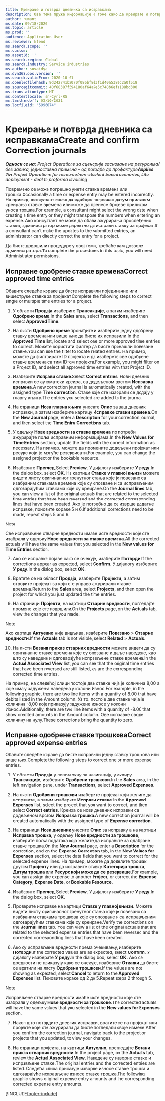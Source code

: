 ```yaml
---
title: Креирање и потврда дневника са исправкама
description: Ова тема пружа информације о томе како да креирате и потврдите дневник са исправкама.
author: rumant
ms.date: 09/18/2020
ms.topic: article
ms.prod: ''
audience: Application User
ms.reviewer: kfend
ms.search.scope: ''
ms.custom: ''
ms.assetid: ''
ms.search.region: Global
ms.search.industry: Service industries
ms.author: suvaidya
ms.dyn365.ops.version: ''
ms.search.validFrom: 2020-10-01
ms.openlocfilehash: 9d242741b2070f086bf8d3f1d40a5380c2a0f518
ms.sourcegitcommit: 40f68387f594180af64a5e5c748b6efa188bd300
ms.translationtype: HT
ms.contentlocale: sr-Cyrl-RS
ms.lasthandoff: 05/10/2021
ms.locfileid: "5996674"
---
```

# <a name="create-and-confirm-correction-journals"></a><span data-ttu-id="22830-103">Креирање и потврда дневника са исправкама</span><span class="sxs-lookup"><span data-stu-id="22830-103">Create and confirm Correction journals</span></span>

<span data-ttu-id="22830-104">_**Односи се на:** Project Operations за сценарије засноване на ресурсима/без залиха, једноставна примена – од погодбе до профактуре_</span><span class="sxs-lookup"><span data-stu-id="22830-104">_**Applies To:** Project Operations for resource/non-stocked based scenarios, Lite deployment - deal to proforma invoicing_</span></span>

<span data-ttu-id="22830-105">Повремено се може погрешно унети ставка времена или трошка.</span><span class="sxs-lookup"><span data-stu-id="22830-105">Occasionally a time or expense entry may be entered incorrectly.</span></span> <span data-ttu-id="22830-106">На пример, консултант може да одабере погрешан датум приликом креирања ставке времена или може да пренесе бројеве приликом уноса трошка.</span><span class="sxs-lookup"><span data-stu-id="22830-106">For example, a consultant might select the wrong date when creating a time entry or they might transpose the numbers when entering an expense.</span></span> <span data-ttu-id="22830-107">Ако консултант не може да обави ажурирања прослеђених ставки, администратор може директно да исправи ставку за пројекат.</span><span class="sxs-lookup"><span data-stu-id="22830-107">If a consultant can’t make the updates to the submitted entries, an administrator can directly correct the entry for a project.</span></span>

<span data-ttu-id="22830-108">Да бисте довршили процедуре у овој теми, требаће вам дозволе администратора.</span><span class="sxs-lookup"><span data-stu-id="22830-108">To complete the procedures in this topic, you will need Administrator permissions.</span></span>

## <a name="correct-approved-time-entries"></a><span data-ttu-id="22830-109">Исправне одобрене ставке времена</span><span class="sxs-lookup"><span data-stu-id="22830-109">Correct approved time entries</span></span>     

<span data-ttu-id="22830-110">Обавите следеће кораке да бисте исправили појединачне или вишеструке ставке за пројекат.</span><span class="sxs-lookup"><span data-stu-id="22830-110">Complete the following steps to correct single or multiple time entries for a project.</span></span>

1. <span data-ttu-id="22830-111">У области **Продаја** изаберите **Трансакције**, а затим изаберите **Одобрено време**.</span><span class="sxs-lookup"><span data-stu-id="22830-111">In the **Sales** area, select **Transactions**, and then select **Approved Time**.</span></span> 

2. <span data-ttu-id="22830-112">На листи **Одобрено време** пронађите и изаберите једну одобрену ставку времена или више њих да бисте их исправили.</span><span class="sxs-lookup"><span data-stu-id="22830-112">In the **Approved Time** list, locate and select one or more approved time entries to correct.</span></span> <span data-ttu-id="22830-113">Можете користити филтер да бисте пронашли повезане ставке.</span><span class="sxs-lookup"><span data-stu-id="22830-113">You can use the filter to locate related entries.</span></span> <span data-ttu-id="22830-114">На пример, можете да филтрирате ID пројекта и да изаберете све одобрене ставке времена са тим ID-ом пројекта.</span><span class="sxs-lookup"><span data-stu-id="22830-114">For example, you might filter on a Project ID, and select all approved time entries with that Project ID.</span></span>

3. <span data-ttu-id="22830-115">Изаберите **Исправи ставке**.</span><span class="sxs-lookup"><span data-stu-id="22830-115">Select **Correct entries**.</span></span> <span data-ttu-id="22830-116">Нови дневник исправки се аутоматски креира, са додељеном врстом **Исправка времена**.</span><span class="sxs-lookup"><span data-stu-id="22830-116">A new correction journal is automatically created, with the assigned type **Time correction**.</span></span> <span data-ttu-id="22830-117">Стаке које сте изабрали се додају у главну књигу.</span><span class="sxs-lookup"><span data-stu-id="22830-117">The entries you selected are added to the journal.</span></span> 

4. <span data-ttu-id="22830-118">На страници **Нова главна књига** унесите **Опис** за ваш дневник исправки, а затим изаберите картицу **Исправке ставки времена**.</span><span class="sxs-lookup"><span data-stu-id="22830-118">On the **New Journal** page, enter a **Description** for your correction journal, and then select the **Time Entry Corrections** tab.</span></span>  

5. <span data-ttu-id="22830-119">У одељку **Нове вредности за ставке времена** по потреби ажурирајте поља исправним информацијама.</span><span class="sxs-lookup"><span data-stu-id="22830-119">In the **New Values for Time Entries** section, update the fields with the correct information as necessary.</span></span> <span data-ttu-id="22830-120">На пример, можете да промените додељени пројекат или ресурс који је могуће резервисати.</span><span class="sxs-lookup"><span data-stu-id="22830-120">For example, you can change the assigned project or the bookable resource.</span></span>

6. <span data-ttu-id="22830-121">Изаберите **Преглед**.</span><span class="sxs-lookup"><span data-stu-id="22830-121">Select **Preview**.</span></span> <span data-ttu-id="22830-122">У дијалогу изаберите **У реду**.</span><span class="sxs-lookup"><span data-stu-id="22830-122">In the dialog box, select **OK**.</span></span> <span data-ttu-id="22830-123">На картици **Ставке у главној књизи** можете видети листу оригиналног тренутног стања које је повезано са изабраним ставкама времена које су опозване и са исправљеним одговарајућим ставкама које су креиране.</span><span class="sxs-lookup"><span data-stu-id="22830-123">On the **Journal lines** tab, you can view a list of the original actuals that are related to the selected time entries that have been reversed and the corrected corresponding lines that have been created.</span></span> <span data-ttu-id="22830-124">Ако је потребно да се изврше додатне исправке, поновите кораке 5 и 6.</span><span class="sxs-lookup"><span data-stu-id="22830-124">If additional corrections need to be made, repeat steps 5 and 6.</span></span> 

> [!NOTE]
> <span data-ttu-id="22830-125">Све исправљене стварне вредности имаће исте вредности које сте изабрали у одељку **Нове вредности за ставке времена**.</span><span class="sxs-lookup"><span data-stu-id="22830-125">All the corrected actuals will have the same values that you selected in the **New values for Time Entries** section.</span></span>

7. <span data-ttu-id="22830-126">Ако се исправке појаве како се очекује, изаберите **Потврди**.</span><span class="sxs-lookup"><span data-stu-id="22830-126">If the corrections appear as expected, select **Confirm**.</span></span> <span data-ttu-id="22830-127">У дијалогу изаберите **У реду**.</span><span class="sxs-lookup"><span data-stu-id="22830-127">In the dialog box, select **OK**.</span></span>

8. <span data-ttu-id="22830-128">Вратите се на област **Продаја**, изаберите **Пројекти**, а затим отворите пројекат за који сте управо ажурирали ставке времена.</span><span class="sxs-lookup"><span data-stu-id="22830-128">Return to the **Sales** area, select **Projects**, and then open the project for which you just updated the time entries.</span></span> 

9. <span data-ttu-id="22830-129">На страници **Пројекти**, на картици **Стварне вредности**, погледајте промене које сте извршили.</span><span class="sxs-lookup"><span data-stu-id="22830-129">On the **Projects** page, on the **Actuals** tab, view the changes that you made.</span></span> 

> [!NOTE]
> <span data-ttu-id="22830-130">Ако картица **Актуелно** није видљива, изаберите **Повезано** > **Стварне вредности**.</span><span class="sxs-lookup"><span data-stu-id="22830-130">If the **Actuals** tab is not visible, select **Related** > **Actuals**.</span></span>  

10. <span data-ttu-id="22830-131">На листи **Везани приказ стварних вредности** можете видети да су оригиналне ставке времена које су опозване и даље наведене, као што су наведене и одговарајуће исправљене ставке времена.</span><span class="sxs-lookup"><span data-stu-id="22830-131">In the **Actual Associated View** list, you can see that the original time entries that have been reversed are still listed, as are the corresponding corrected time entries.</span></span> 

<span data-ttu-id="22830-132">На пример, на следећој слици постоје две ставке чија је количина 8,00 а које имају задужења наведена у колони Износ.</span><span class="sxs-lookup"><span data-stu-id="22830-132">For example, in the following graphic, there are two line items with a quantity of 8.00 that have debits listed in the Amount column.</span></span> <span data-ttu-id="22830-133">Уз то, постоје две ставке чија је количина -8,00 које приказују задужене износе у колони Износ.</span><span class="sxs-lookup"><span data-stu-id="22830-133">Additionally, there are two line items with a quantity of -8.00 that show credited amounts in the Amount column.</span></span> <span data-ttu-id="22830-134">Ове исправке своде количину на нулу.</span><span class="sxs-lookup"><span data-stu-id="22830-134">These corrections bring the quantity to zero.</span></span>

 
## <a name="correct-approved-expense-entries"></a><span data-ttu-id="22830-135">Исправне одобрене ставке трошкова</span><span class="sxs-lookup"><span data-stu-id="22830-135">Correct approved expense entries</span></span>

<span data-ttu-id="22830-136">Обавите следеће кораке да бисте исправили једну ставку трошкова или више њих.</span><span class="sxs-lookup"><span data-stu-id="22830-136">Complete the following steps to correct one or more expense entries.</span></span> 

1. <span data-ttu-id="22830-137">У области **Продаја** у левом окну за навигацију, у оквиру **Трансакције**, изаберите **Одобрени трошкови**.</span><span class="sxs-lookup"><span data-stu-id="22830-137">In the **Sales** area, in the left navigation pane, under **Transactions**, select **Approved Expenses**.</span></span>

2. <span data-ttu-id="22830-138">На листи **Одобрени трошкови** изаберите пројекат који желите да исправите, а затим изаберите **Исправи ставке**.</span><span class="sxs-lookup"><span data-stu-id="22830-138">In the **Approved Expenses** list, select the project that you want to correct, and then select **Correct entries**.</span></span> <span data-ttu-id="22830-139">Креира се нови дневник исправки са додељеном врстом **Исправка трошка**.</span><span class="sxs-lookup"><span data-stu-id="22830-139">A new correction journal will be created automatically with the assigned type of **Expense correction**.</span></span> 

3. <span data-ttu-id="22830-140">На страници **Нови дневник** унесите **Опис** за исправку а на картици **Исправка трошка**, у одељку **Нове вредности за трошкове**, изаберите поља података која желите да исправите за одабране ставке трошка.</span><span class="sxs-lookup"><span data-stu-id="22830-140">On the **New Journal** page, enter a **Description** for the correction, and on the **Expense Correction** tab, in the **New Values for Expenses** section, select the data fields that you want to correct for the selected expense lines.</span></span> <span data-ttu-id="22830-141">На пример, можете да доделите трошак другом **Пројекту** или да исправите ставку **Категорија трошка**, **Датум трошка** или **Ресурс који може да се резервише**.</span><span class="sxs-lookup"><span data-stu-id="22830-141">For example, you can assign the expense to another **Project**, or correct the **Expense Category**, **Expense Date**, or **Bookable Resource**.</span></span>

4. <span data-ttu-id="22830-142">Изаберите **Преглед**.</span><span class="sxs-lookup"><span data-stu-id="22830-142">Select **Preview**.</span></span> <span data-ttu-id="22830-143">У дијалогу изаберите **У реду**.</span><span class="sxs-lookup"><span data-stu-id="22830-143">In the dialog box, select **OK**.</span></span> 

5. <span data-ttu-id="22830-144">Проверите исправке на картици **Ставке у главној књизи**. Можете видети листу оригиналног тренутног стања које је повезано са изабраним ставкама трошкова које су опозване и са исправљеним одговарајућим ставкама које су креиране.</span><span class="sxs-lookup"><span data-stu-id="22830-144">Verify the corrections on the **Journal lines** tab. You can view a list of the original actuals that are related to the selected expense entries that have been reversed and the corrected corresponding lines that have been created.</span></span>

6. <span data-ttu-id="22830-145">Ако су исправљене вредности према очекивању, изаберите **Потврди**.</span><span class="sxs-lookup"><span data-stu-id="22830-145">If the corrected values are as expected, select **Confirm**.</span></span> <span data-ttu-id="22830-146">У дијалогу изаберите **У реду.**</span><span class="sxs-lookup"><span data-stu-id="22830-146">In the dialog box, select **OK.**</span></span> <span data-ttu-id="22830-147">Ако се вредности не приказују како се очекује, изаберите **Откажи** да бисте се вратили на листу **Одобрени трошкови**.</span><span class="sxs-lookup"><span data-stu-id="22830-147">If the values are not showing as expected, select **Cancel** to return to the **Approved Expenses** list.</span></span> <span data-ttu-id="22830-148">Поновите кораке од 2 до 5.</span><span class="sxs-lookup"><span data-stu-id="22830-148">Repeat steps 2 through 5.</span></span> 

> [!NOTE]
> <span data-ttu-id="22830-149">Исправљене стварне вредности имаће исте вредности које сте изабрали у одељку **Нове вредности за трошкове**.</span><span class="sxs-lookup"><span data-stu-id="22830-149">The corrected actuals will have the same values that you selected in the **New values for Expenses** section.</span></span>

7. <span data-ttu-id="22830-150">Након што потврдите дневник исправки, вратите се на пројекат или пројекте које сте ажурирали да бисте погледали своје измене.</span><span class="sxs-lookup"><span data-stu-id="22830-150">After you confirm the correction journal, navigate back to the project or projects that you updated, to view your changes.</span></span>  

8. <span data-ttu-id="22830-151">На страници пројекта, на картици **Актуелно**, прегледајте **Везани приказ стварних вредности**.</span><span class="sxs-lookup"><span data-stu-id="22830-151">In the project page, on the **Actuals** tab, review the **Actual Associated View**.</span></span> <span data-ttu-id="22830-152">Наведене су изворне ставке и исправљене ставке.</span><span class="sxs-lookup"><span data-stu-id="22830-152">The original entries and the corrected entries are listed.</span></span> <span data-ttu-id="22830-153">Следећа слика приказује изворне износе ставке трошка и одговарајуће исправљене износе ставке трошка.</span><span class="sxs-lookup"><span data-stu-id="22830-153">The following graphic shows original expense entry amounts and the corresponding corrected expense entry amounts.</span></span> 




[!INCLUDE[footer-include](../includes/footer-banner.md)]